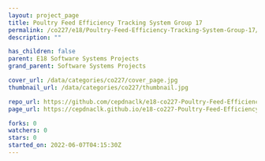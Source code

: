 ```yaml
---
layout: project_page
title: Poultry Feed Efficiency Tracking System Group 17
permalink: /co227/e18/Poultry-Feed-Efficiency-Tracking-System-Group-17/
description: ""

has_children: false
parent: E18 Software Systems Projects
grand_parent: Software Systems Projects

cover_url: /data/categories/co227/cover_page.jpg
thumbnail_url: /data/categories/co227/thumbnail.jpg

repo_url: https://github.com/cepdnaclk/e18-co227-Poultry-Feed-Efficiency-Tracking-System-Group-17
page_url: https://cepdnaclk.github.io/e18-co227-Poultry-Feed-Efficiency-Tracking-System-Group-17

forks: 0
watchers: 0
stars: 0
started_on: 2022-06-07T04:15:30Z
---
```



